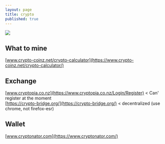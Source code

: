 ```yaml
---
layout: page
title: crypto
published: true
---
```

![](https://cdn6.aptoide.com/imgs/2/1/b/21bd81cdfc43b9c8b304ccb9b29162d6_icon.png?w=240)

## What to mine

[www.crypto-coinz.net/crypto-calculator](https://www.crypto-coinz.net/crypto-calculator/)

## Exchange

[www.cryptopia.co.nz](https://www.cryptopia.co.nz/Login/Register) < Can' register at the moment  
[https://crypto-bridge.org/](https://crypto-bridge.org/) < decentralized (use chrome, not firefox-esr)

## Wallet

[www.cryptonator.com](https://www.cryptonator.com/)
